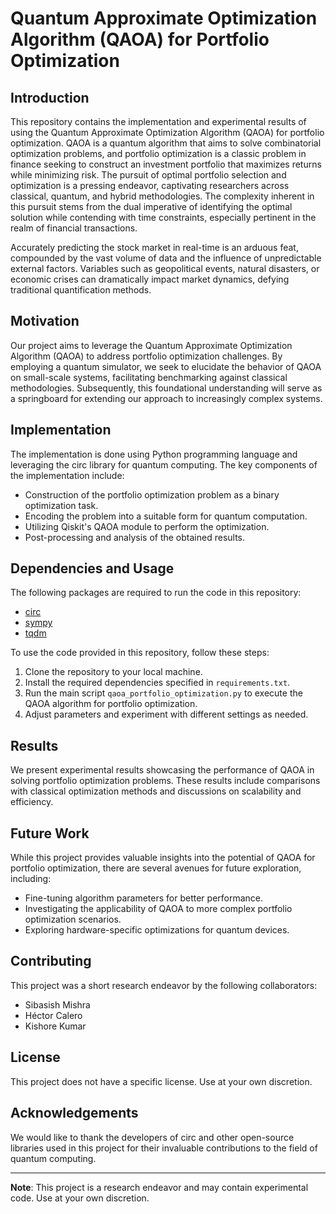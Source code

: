 # Quantum Approximate Optimization Algorithm (QAOA) for Portfolio Optimization


## Introduction

This repository contains the implementation and experimental results of using the Quantum Approximate Optimization Algorithm (QAOA) for portfolio optimization. 
QAOA is a quantum algorithm that aims to solve combinatorial optimization problems, and portfolio optimization is a classic problem in finance seeking to construct an investment portfolio that maximizes returns while minimizing risk. 
The pursuit of optimal portfolio selection and optimization is a pressing endeavor, captivating researchers across classical, quantum, and hybrid methodologies. 
The complexity inherent in this pursuit stems from the dual imperative of identifying the optimal solution while contending with time constraints, especially pertinent in the realm of financial transactions.


Accurately predicting the stock market in real-time is an arduous feat, compounded by the vast volume of data and the influence of unpredictable external factors. 
Variables such as geopolitical events, natural disasters, or economic crises can dramatically impact market dynamics, defying traditional quantification methods.

## Motivation

Our project aims to leverage the Quantum Approximate Optimization Algorithm (QAOA) to address portfolio optimization challenges. 
By employing a quantum simulator, we seek to elucidate the behavior of QAOA on small-scale systems, facilitating benchmarking against classical methodologies. 
Subsequently, this foundational understanding will serve as a springboard for extending our approach to increasingly complex systems.

## Implementation

The implementation is done using Python programming language and leveraging the circ library for quantum computing. The key components of the implementation include:

- Construction of the portfolio optimization problem as a binary optimization task.
- Encoding the problem into a suitable form for quantum computation.
- Utilizing Qiskit's QAOA module to perform the optimization.
- Post-processing and analysis of the obtained results.

## Dependencies and Usage

The following packages are required to run the code in this repository:
- [circ](https://pypi.org/project/circ/)
- [sympy](https://pypi.org/project/sympy/)
- [tqdm](https://pypi.org/project/tqdm/)

To use the code provided in this repository, follow these steps:

1. Clone the repository to your local machine.
2. Install the required dependencies specified in `requirements.txt`.
3. Run the main script `qaoa_portfolio_optimization.py` to execute the QAOA algorithm for portfolio optimization.
4. Adjust parameters and experiment with different settings as needed.

## Results

We present experimental results showcasing the performance of QAOA in solving portfolio optimization problems. These results include comparisons with classical optimization methods and discussions on scalability and efficiency.

## Future Work

While this project provides valuable insights into the potential of QAOA for portfolio optimization, there are several avenues for future exploration, including:

- Fine-tuning algorithm parameters for better performance.
- Investigating the applicability of QAOA to more complex portfolio optimization scenarios.
- Exploring hardware-specific optimizations for quantum devices.

## Contributing

This project was a short research endeavor by the following collaborators:
- Sibasish Mishra
- Héctor Calero
- Kishore Kumar

## License

This project does not have a specific license. Use at your own discretion.

## Acknowledgements

We would like to thank the developers of circ and other open-source libraries used in this project for their invaluable contributions to the field of quantum computing.

---

**Note**: This project is a research endeavor and may contain experimental code. Use at your own discretion.

